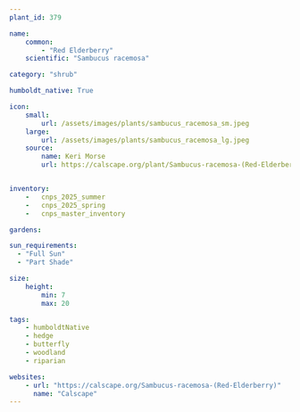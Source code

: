```yaml
---
plant_id: 379

name: 
    common: 
        - "Red Elderberry"
    scientific: "Sambucus racemosa"

category: "shrub"

humboldt_native: True

icon: 
    small: 
        url: /assets/images/plants/sambucus_racemosa_sm.jpeg
    large: 
        url: /assets/images/plants/sambucus_racemosa_lg.jpeg
    source: 
        name: Keri Morse 
        url: https://calscape.org/plant/Sambucus-racemosa-(Red-Elderberry)/gallery 


inventory: 
    -   cnps_2025_summer
    -   cnps_2025_spring
    -   cnps_master_inventory

gardens:  

sun_requirements:
  - "Full Sun" 
  - "Part Shade" 

size:
    height: 
        min: 7
        max: 20

tags: 
    - humboldtNative
    - hedge
    - butterfly
    - woodland
    - riparian 

websites:
    - url: "https://calscape.org/Sambucus-racemosa-(Red-Elderberry)"
      name: "Calscape"
---
```

